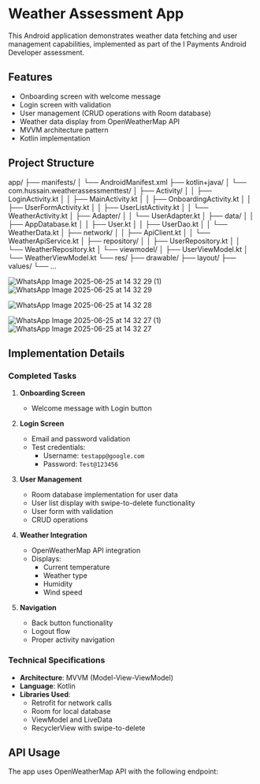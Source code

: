 # Weather Assessment App

This Android application demonstrates weather data fetching and user management capabilities, implemented as part of the I Payments Android Developer assessment.

## Features

- Onboarding screen with welcome message
- Login screen with validation
- User management (CRUD operations with Room database)
- Weather data display from OpenWeatherMap API
- MVVM architecture pattern
- Kotlin implementation

## Project Structure
app/
├── manifests/
│   └── AndroidManifest.xml
├── kotlin+java/
│   └── com.hussain.weatherassessmenttest/
│       ├── Activity/
│       │   ├── LoginActivity.kt
│       │   ├── MainActivity.kt
│       │   ├── OnboardingActivity.kt
│       │   ├── UserFormActivity.kt
│       │   ├── UserListActivity.kt
│       │   └── WeatherActivity.kt
│       ├── Adapter/
│       │   └── UserAdapter.kt
│       ├── data/
│       │   ├── AppDatabase.kt
│       │   ├── User.kt
│       │   ├── UserDao.kt
│       │   └── WeatherData.kt
│       ├── network/
│       │   ├── ApiClient.kt
│       │   └── WeatherApiService.kt
│       ├── repository/
│       │   ├── UserRepository.kt
│       │   └── WeatherRepository.kt
│       └── viewmodel/
│           ├── UserViewModel.kt
│           └── WeatherViewModel.kt
└── res/
    ├── drawable/
    ├── layout/
    ├── values/
    └── ...

![WhatsApp Image 2025-06-25 at 14 32 29 (1)](https://github.com/user-attachments/assets/6de59dd9-89bf-45a9-a5be-b36a9bd1ab5c)
![WhatsApp Image 2025-06-25 at 14 32 29](https://github.com/user-attachments/assets/bea57c4c-a33d-47e6-a643-f1ba5eaeb090)

![WhatsApp Image 2025-06-25 at 14 32 28](https://github.com/user-attachments/assets/8e3f914f-a2a1-4ce2-98ee-52aa7bbd58b1)

![WhatsApp Image 2025-06-25 at 14 32 27 (1)](https://github.com/user-attachments/assets/f11dc37c-440b-42e1-bbae-67169eb41ebc)
![WhatsApp Image 2025-06-25 at 14 32 27](https://github.com/user-attachments/assets/b7fb7eb5-390b-48f4-9819-a091a29d179e)


## Implementation Details

### Completed Tasks

1. **Onboarding Screen**
   - Welcome message with Login button

2. **Login Screen**
   - Email and password validation
   - Test credentials: 
     - Username: `testapp@google.com`
     - Password: `Test@123456`

3. **User Management**
   - Room database implementation for user data
   - User list display with swipe-to-delete functionality
   - User form with validation
   - CRUD operations

4. **Weather Integration**
   - OpenWeatherMap API integration
   - Displays:
     - Current temperature
     - Weather type
     - Humidity
     - Wind speed

5. **Navigation**
   - Back button functionality
   - Logout flow
   - Proper activity navigation

### Technical Specifications

- **Architecture**: MVVM (Model-View-ViewModel)
- **Language**: Kotlin
- **Libraries Used**:
  - Retrofit for network calls
  - Room for local database
  - ViewModel and LiveData
  - RecyclerView with swipe-to-delete

## API Usage

The app uses OpenWeatherMap API with the following endpoint:
